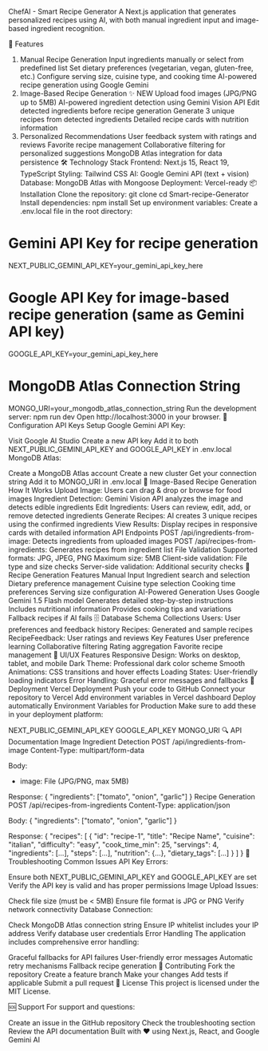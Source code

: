 ChefAI - Smart Recipe Generator
A Next.js application that generates personalized recipes using AI, with both manual ingredient input and image-based ingredient recognition.

🚀 Features
1. Manual Recipe Generation
Input ingredients manually or select from predefined list
Set dietary preferences (vegetarian, vegan, gluten-free, etc.)
Configure serving size, cuisine type, and cooking time
AI-powered recipe generation using Google Gemini
2. Image-Based Recipe Generation ✨ NEW
Upload food images (JPG/PNG up to 5MB)
AI-powered ingredient detection using Gemini Vision API
Edit detected ingredients before recipe generation
Generate 3 unique recipes from detected ingredients
Detailed recipe cards with nutrition information
3. Personalized Recommendations
User feedback system with ratings and reviews
Favorite recipe management
Collaborative filtering for personalized suggestions
MongoDB Atlas integration for data persistence
🛠️ Technology Stack
Frontend: Next.js 15, React 19, TypeScript
Styling: Tailwind CSS
AI: Google Gemini API (text + vision)
Database: MongoDB Atlas with Mongoose
Deployment: Vercel-ready
📦 Installation
Clone the repository:
git clone <repository-url>
cd Smart-recipe-Generator
Install dependencies:
npm install
Set up environment variables: Create a .env.local file in the root directory:
# Gemini API Key for recipe generation
NEXT_PUBLIC_GEMINI_API_KEY=your_gemini_api_key_here

# Google API Key for image-based recipe generation (same as Gemini API key)
GOOGLE_API_KEY=your_gemini_api_key_here

# MongoDB Atlas Connection String
MONGO_URI=your_mongodb_atlas_connection_string
Run the development server:
npm run dev
Open http://localhost:3000 in your browser.
🔧 Configuration
API Keys Setup
Google Gemini API Key:

Visit Google AI Studio
Create a new API key
Add it to both NEXT_PUBLIC_GEMINI_API_KEY and GOOGLE_API_KEY in .env.local
MongoDB Atlas:

Create a MongoDB Atlas account
Create a new cluster
Get your connection string
Add it to MONGO_URI in .env.local
📸 Image-Based Recipe Generation
How It Works
Upload Image: Users can drag & drop or browse for food images
Ingredient Detection: Gemini Vision API analyzes the image and detects edible ingredients
Edit Ingredients: Users can review, edit, add, or remove detected ingredients
Generate Recipes: AI creates 3 unique recipes using the confirmed ingredients
View Results: Display recipes in responsive cards with detailed information
API Endpoints
POST /api/ingredients-from-image: Detects ingredients from uploaded images
POST /api/recipes-from-ingredients: Generates recipes from ingredient list
File Validation
Supported formats: JPG, JPEG, PNG
Maximum size: 5MB
Client-side validation: File type and size checks
Server-side validation: Additional security checks
🍳 Recipe Generation Features
Manual Input
Ingredient search and selection
Dietary preference management
Cuisine type selection
Cooking time preferences
Serving size configuration
AI-Powered Generation
Uses Google Gemini 1.5 Flash model
Generates detailed step-by-step instructions
Includes nutritional information
Provides cooking tips and variations
Fallback recipes if AI fails
🗄️ Database Schema
Collections
Users: User preferences and feedback history
Recipes: Generated and sample recipes
RecipeFeedback: User ratings and reviews
Key Features
User preference learning
Collaborative filtering
Rating aggregation
Favorite recipe management
🎨 UI/UX Features
Responsive Design: Works on desktop, tablet, and mobile
Dark Theme: Professional dark color scheme
Smooth Animations: CSS transitions and hover effects
Loading States: User-friendly loading indicators
Error Handling: Graceful error messages and fallbacks
🚀 Deployment
Vercel Deployment
Push your code to GitHub
Connect your repository to Vercel
Add environment variables in Vercel dashboard
Deploy automatically
Environment Variables for Production
Make sure to add these in your deployment platform:

NEXT_PUBLIC_GEMINI_API_KEY
GOOGLE_API_KEY
MONGO_URI
🔍 API Documentation
Image Ingredient Detection
POST /api/ingredients-from-image
Content-Type: multipart/form-data

Body:
- image: File (JPG/PNG, max 5MB)

Response:
{
  "ingredients": ["tomato", "onion", "garlic"]
}
Recipe Generation
POST /api/recipes-from-ingredients
Content-Type: application/json

Body:
{
  "ingredients": ["tomato", "onion", "garlic"]
}

Response:
{
  "recipes": [
    {
      "id": "recipe-1",
      "title": "Recipe Name",
      "cuisine": "italian",
      "difficulty": "easy",
      "cook_time_min": 25,
      "servings": 4,
      "ingredients": [...],
      "steps": [...],
      "nutrition": {...},
      "dietary_tags": [...]
    }
  ]
}
🐛 Troubleshooting
Common Issues
API Key Errors:

Ensure both NEXT_PUBLIC_GEMINI_API_KEY and GOOGLE_API_KEY are set
Verify the API key is valid and has proper permissions
Image Upload Issues:

Check file size (must be < 5MB)
Ensure file format is JPG or PNG
Verify network connectivity
Database Connection:

Check MongoDB Atlas connection string
Ensure IP whitelist includes your IP address
Verify database user credentials
Error Handling
The application includes comprehensive error handling:

Graceful fallbacks for API failures
User-friendly error messages
Automatic retry mechanisms
Fallback recipe generation
🤝 Contributing
Fork the repository
Create a feature branch
Make your changes
Add tests if applicable
Submit a pull request
📄 License
This project is licensed under the MIT License.

🆘 Support
For support and questions:

Create an issue in the GitHub repository
Check the troubleshooting section
Review the API documentation
Built with ❤️ using Next.js, React, and Google Gemini AI
